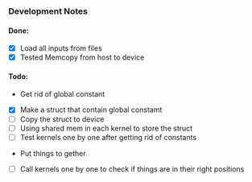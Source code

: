 ### Development Notes 
#### Done:
- [x] Load all inputs from files
- [x] Tested Memcopy from host to device

#### Todo: 
- Get rid of global constant
 - [x] Make a struct that contain global constamt
 - [ ] Copy the struct to device
 - [ ] Using shared mem in each kernel to store the struct
 - [ ] Test kernels one by one after getting rid of constants
- Put things to gether
 - [ ] Call kernels one by one to check if things are in their right positions
